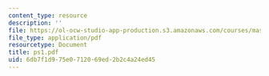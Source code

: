 ```yaml
---
content_type: resource
description: ''
file: https://ol-ocw-studio-app-production.s3.amazonaws.com/courses/mas-962-digital-typography-fall-1997/6db7f1d975e0712069ed2b2c4a24ed45_ps1.pdf
file_type: application/pdf
resourcetype: Document
title: ps1.pdf
uid: 6db7f1d9-75e0-7120-69ed-2b2c4a24ed45
---
```

